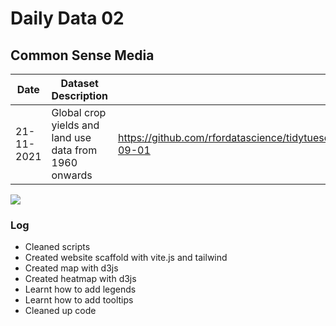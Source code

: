 # Daily Data 02
## Common Sense Media

| Date       	| Dataset Description                                                                                                	| Source                                                                                              	|
|------------	|--------------------------------------------------------------------------------------------------------------------	|-----------------------------------------------------------------------------------------------------	|
| 21-11-2021 	| Global crop yields and land use data from 1960 onwards 	| https://github.com/rfordatascience/tidytuesday/tree/2e9bd5a67e09b14d01f616b00f7f7e0931515d24/data/2020/2020-09-01	|

[![](https://pbs.twimg.com/media/FEtObDDVcAYl40t?format=jpg&name=large)](https://cropyields.netlify.app)

### Log 

- Cleaned scripts 
- Created website scaffold with vite.js and tailwind
- Created map with d3js
- Created heatmap with d3js
- Learnt how to add legends 
- Learnt how to add tooltips
- Cleaned up code

